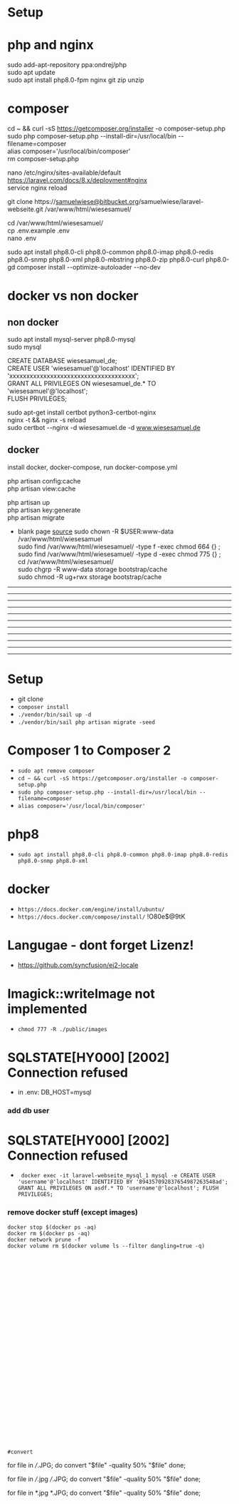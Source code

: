 # Setup

# php and nginx

sudo add-apt-repository ppa:ondrej/php   
sudo apt update   
sudo apt install php8.0-fpm nginx git zip unzip

# composer

cd ~ && curl -sS https://getcomposer.org/installer -o composer-setup.php   
sudo php composer-setup.php --install-dir=/usr/local/bin --filename=composer   
alias composer='/usr/local/bin/composer'  
rm composer-setup.php

nano /etc/nginx/sites-available/default  
https://laravel.com/docs/8.x/deployment#nginx  
service nginx reload

git clone https://samuelwiese@bitbucket.org/samuelwiese/laravel-webseite.git /var/www/html/wiesesamuel/

cd /var/www/html/wiesesamuel/   
cp .env.example .env  
nano .env

sudo apt install php8.0-cli php8.0-common php8.0-imap php8.0-redis php8.0-snmp php8.0-xml php8.0-mbstring php8.0-zip
php8.0-curl php8.0-gd
composer install --optimize-autoloader --no-dev

# docker vs non docker

## non docker

sudo apt install mysql-server php8.0-mysql   
sudo mysql

CREATE DATABASE wiesesamuel_de;   
CREATE USER 'wiesesamuel'@'localhost' IDENTIFIED BY 'xxxxxxxxxxxxxxxxxxxxxxxxxxxxxxxxxxxxx';   
GRANT ALL PRIVILEGES ON wiesesamuel_de.* TO 'wiesesamuel'@'localhost';   
FLUSH PRIVILEGES;

sudo apt-get install certbot python3-certbot-nginx   
nginx -t && nginx -s reload   
sudo certbot --nginx -d wiesesamuel.de -d www.wiesesamuel.de

## docker

install docker, docker-compose, run docker-compose.yml

php artisan config:cache   
php artisan view:cache

php artisan up   
php artisan key:generate   
php artisan migrate


* blank page [source](https://stackoverflow.com/questions/30639174/how-to-set-up-file-permissions-for-laravel)
  sudo chown -R $USER:www-data /var/www/html/wiesesamuel   
  sudo find /var/www/html/wiesesamuel/ -type f -exec chmod 664 {} \;   
  sudo find /var/www/html/wiesesamuel/ -type d -exec chmod 775 {} \;   
  cd /var/www/html/wiesesamuel/   
  sudo chgrp -R www-data storage bootstrap/cache   
  sudo chmod -R ug+rwx storage bootstrap/cache

----------------------------------------------
----------------------------------------------
----------------------------------------------
----------------------------------------------
----------------------------------------------
----------------------------------------------
----------------------------------------------
----------------------------------------------
----------------------------------------------
----------------------------------------------
----------------------------------------------

# Setup

* git clone
* `composer install`
* `./vendor/bin/sail up -d`
* `./vendor/bin/sail php artisan migrate -seed`

# Composer 1 to Composer 2

* `sudo apt remove composer`
* `cd ~ && curl -sS https://getcomposer.org/installer -o composer-setup.php`
* `sudo php composer-setup.php --install-dir=/usr/local/bin --filename=composer`
* `alias composer='/usr/local/bin/composer'`

# php8

* `sudo apt install php8.0-cli php8.0-common php8.0-imap php8.0-redis php8.0-snmp php8.0-xml`

# docker

* `https://docs.docker.com/engine/install/ubuntu/`
* `https://docs.docker.com/compose/install/`
  !O80e$@9tK

# Langugae - dont forget Lizenz!

* https://github.com/syncfusion/ej2-locale

# Imagick::writeImage not implemented

* `chmod 777 -R ./public/images`

# SQLSTATE[HY000] [2002] Connection refused

* in .env: DB_HOST=mysql

### add db user

# SQLSTATE[HY000] [2002] Connection refused

* `
  docker exec -it laravel-webseite_mysql_1 mysql -e CREATE USER 'username'@'localhost' IDENTIFIED BY '894357092837654987263548ad'; GRANT ALL PRIVILEGES ON asdf.* TO 'username'@'localhost'; FLUSH PRIVILEGES;`

### remove docker stuff (except images)

    docker stop $(docker ps -aq)
    docker rm $(docker ps -aq)
    docker network prune -f
    docker volume rm $(docker volume ls --filter dangling=true -q)
    

    
    
    
    
    
    
    
    
    
    
    
    
    
    
    
    
    
    
    
    
    
    
    
    
    
    
    
    
    
    
    #convert 

for file in */*.JPG; do convert "$file" -quality 50% "$file"
done;

for file in */*.jpg */*.JPG; do convert "$file" -quality 50% "$file"
done;

for file in *.jpg *.JPG; do convert "$file" -quality 50% "$file"
done;
